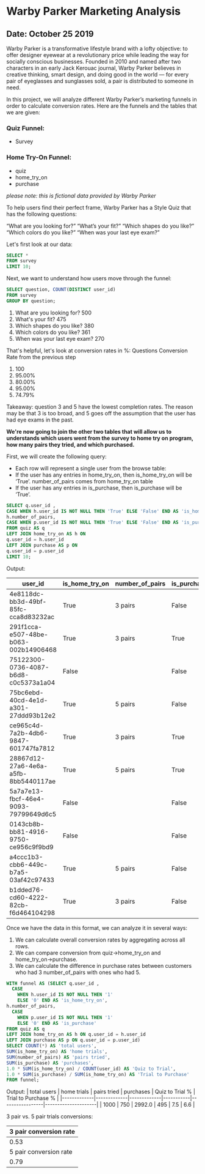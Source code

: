 # Warby Parker Marketing Analysis

## Date: October 25 2019

Warby Parker is a transformative lifestyle brand with a lofty objective: to offer designer eyewear at a revolutionary price while leading the way for socially conscious businesses. Founded in 2010 and named after two characters in an early Jack Kerouac journal, Warby Parker believes in creative thinking, smart design, and doing good in the world — for every pair of eyeglasses and sunglasses sold, a pair is distributed to someone in need.

In this project, we will analyze different Warby Parker’s marketing funnels in order to calculate conversion rates. Here are the funnels and the tables that we are given:
### Quiz Funnel:
- Survey
### Home Try-On Funnel:
- quiz
- home_try_on
- purchase

*please note: this is fictional data provided by Warby Parker*

To help users find their perfect frame, Warby Parker has a Style Quiz that has the following questions:

“What are you looking for?”
“What’s your fit?”
“Which shapes do you like?”
“Which colors do you like?”
“When was your last eye exam?”

Let's first look at our data: 
```sql
SELECT * 
FROM survey
LIMIT 10;
```

Next, we want to understand how users move through the funnel:
```sql
SELECT question, COUNT(DISTINCT user_id)
FROM survey
GROUP BY question;
```

1. What are you looking for?	500
2. What's your fit?	475
3. Which shapes do you like?	380
4. Which colors do you like?	361
5. When was your last eye exam?	270

That's helpful, let's look at conversion rates in %:
Questions	Conversion Rate from the previous step
1.	100
2.	95.00%
3.	80.00%
4.	95.00%
5.	74.79%

Takeaway: question 3 and 5 have the lowest completion rates.
The reason may be that 3 is too broad, and 5 goes off the assumption that the user has had eye exams in the past. 

**We're now going to join the other two tables that will allow us to understands which users went from the survey to home try on program, how many pairs they tried, and which purchased.**

First, we will create the following query: 
- Each row will represent a single user from the browse table:
- If the user has any entries in home_try_on, then is_home_try_on will be ‘True’.
number_of_pairs comes from home_try_on table
- If the user has any entries in is_purchase, then is_purchase will be ‘True’.

```sql
SELECT q.user_id ,
CASE WHEN h.user_id IS NOT NULL THEN 'True' ELSE 'False' END AS 'is_home_try_on',
h.number_of_pairs, 
CASE WHEN p.user_id IS NOT NULL THEN 'True' ELSE 'False' END AS 'is_purchase'
FROM quiz AS q
LEFT JOIN home_try_on AS h ON
q.user_id = h.user_id
LEFT JOIN purchase AS p ON
q.user_id = p.user_id
LIMIT 10;
```

Output:

| user_id                              | is_home_try_on | number_of_pairs | is_purchase |
|--------------------------------------|----------------|-----------------|-------------|
| 4e8118dc-bb3d-49bf-85fc-cca8d83232ac | True           | 3 pairs         | False       |
| 291f1cca-e507-48be-b063-002b14906468 | True           | 3 pairs         | True        |
| 75122300-0736-4087-b6d8-c0c5373a1a04 | False          |                 | False       |
| 75bc6ebd-40cd-4e1d-a301-27ddd93b12e2 | True           | 5 pairs         | False       |
| ce965c4d-7a2b-4db6-9847-601747fa7812 | True           | 3 pairs         | True        |
| 28867d12-27a6-4e6a-a5fb-8bb5440117ae | True           | 5 pairs         | True        |
| 5a7a7e13-fbcf-46e4-9093-79799649d6c5 | False          |                 | False       |
| 0143cb8b-bb81-4916-9750-ce956c9f9bd9 | False          |                 | False       |
| a4ccc1b3-cbb6-449c-b7a5-03af42c97433 | True           | 5 pairs         | False       |
| b1dded76-cd60-4222-82cb-f6d464104298 | True           | 3 pairs         | False       |

Once we have the data in this format, we can analyze it in several ways:

1. We can calculate overall conversion rates by aggregating across all rows.
2. We can compare conversion from quiz→home_try_on and home_try_on→purchase.
3. We can calculate the difference in purchase rates between customers who had 3 number_of_pairs with ones who had 5.

```SQL
WITH funnel AS (SELECT q.user_id ,
  CASE 
    WHEN h.user_id IS NOT NULL THEN '1'
    ELSE '0' END AS 'is_home_try_on',
h.number_of_pairs, 
  CASE 
    WHEN p.user_id IS NOT NULL THEN '1'
    ELSE '0' END AS 'is_purchase'
FROM quiz AS q
LEFT JOIN home_try_on AS h ON q.user_id = h.user_id
LEFT JOIN purchase AS p ON q.user_id = p.user_id)
SELECT COUNT(*) AS 'total users', 
SUM(is_home_try_on) AS 'home trials',
SUM(number_of_pairs) AS 'pairs tried',
SUM(is_purchase) AS 'purchases',
1.0 * SUM(is_home_try_on) / COUNT(user_id) AS 'Quiz to Trial',
1.0 * SUM(is_purchase) / SUM(is_home_try_on) AS 'Trial to Purchase'
FROM funnel;
```

Output: 
| total users | home trials | pairs tried | purchases | Quiz to Trial % | Trial to Purchase % |
|-------------|-------------|-------------|-----------|-----------------|---------------------|
| 1000        | 750         | 2992.0      | 495       | 7.5             | 6.6                 |

3 pair vs. 5 pair trials conversions:

| 3 pair conversion rate |
|------------------------|
| 0.53                   |
| 5 pair conversion rate |
| 0.79                   |
